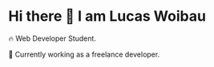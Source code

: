  <h1>Hi there 👋 I am Lucas Woibau</h1>

<p>🔥 Web Developer Student.</p>
<p>🔭 Currently working as a freelance developer.</p>


<!--
**Lucas-Woibau/Lucas-Woibau** is a ✨ _special_ ✨ repository because its `README.md` (this file) appears on your GitHub profile.

Here are some ideas to get you started:

- 🔭 I’m currently working on ...
- 🌱 I’m currently learning ...
- 👯 I’m looking to collaborate on ...
- 🤔 I’m looking for help with ...
- 💬 Ask me about ...
- 📫 How to reach me: ...
- 😄 Pronouns: ...
- ⚡ Fun fact: ...
-->
